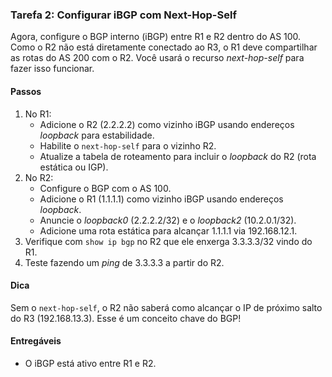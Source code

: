 ### Tarefa 2: Configurar iBGP com Next-Hop-Self

Agora, configure o BGP interno (iBGP) entre R1 e R2 dentro do AS 100. Como o R2 não está diretamente conectado ao R3, o R1 deve compartilhar as rotas do AS 200 com o R2. Você usará o recurso *next-hop-self* para fazer isso funcionar.

#### Passos
1. No R1:
   - Adicione o R2 (2.2.2.2) como vizinho iBGP usando endereços *loopback* para estabilidade.
   - Habilite o `next-hop-self` para o vizinho R2.
   - Atualize a tabela de roteamento para incluir o *loopback* do R2 (rota estática ou IGP).
2. No R2:
   - Configure o BGP com o AS 100.
   - Adicione o R1 (1.1.1.1) como vizinho iBGP usando endereços *loopback*.
   - Anuncie o *loopback0* (2.2.2.2/32) e o *loopback2* (10.2.0.1/32).
   - Adicione uma rota estática para alcançar 1.1.1.1 via 192.168.12.1.
3. Verifique com `show ip bgp` no R2 que ele enxerga 3.3.3.3/32 vindo do R1.
4. Teste fazendo um *ping* de 3.3.3.3 a partir do R2.

#### Dica
Sem o `next-hop-self`, o R2 não saberá como alcançar o IP de próximo salto do R3 (192.168.13.3). Esse é um conceito chave do BGP!

#### Entregáveis
- O iBGP está ativo entre R1 e R2.